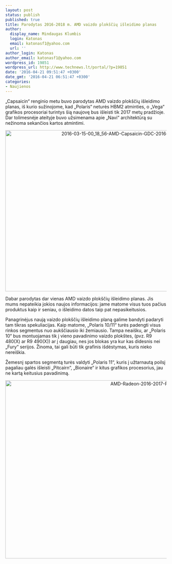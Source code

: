 ```yaml
---
layout: post
status: publish
published: true
title: Parodytas 2016-2018 m. AMD vaizdo plokščių išleidimo planas
author:
  display_name: Mindaugas Klumbis
  login: Katonas
  email: katonasf1@yahoo.com
  url: ''
author_login: Katonas
author_email: katonasf1@yahoo.com
wordpress_id: 19851
wordpress_url: http://www.technews.lt/portal/?p=19851
date: '2016-04-21 09:51:47 +0300'
date_gmt: '2016-04-21 06:51:47 +0300'
categories:
- Naujienos
---
```

<p>„Capsaicin“ renginio metu buvo parodytas AMD vaizdo plokščių išleidimo planas, iš kurio sužinojome, kad „Polaris“ neturės HBM2 atminties, o „Vega“ grafikos procesoriai turintys šią naujovę bus išleisti tik 2017 metų pradžioje. Dar tolimesnėje ateityje buvo užsimenama apie „Navi“ architektūrą su nežinoma sekančios kartos atmintimi.</p>
<p style="text-align: center;"><a href="http://www.technews.lt/portal/wp-content/uploads/2016/03/2016-03-15-00_18_56-AMD-Capsaicin-GDC-2016-event-live-updates-_-VideoCardz.com_-1200x602-1.jpg"><img class="alignnone wp-image-9501" src="http://www.technews.lt/portal/wp-content/uploads/2016/03/2016-03-15-00_18_56-AMD-Capsaicin-GDC-2016-event-live-updates-_-VideoCardz.com_-1200x602-1.jpg" alt="2016-03-15-00_18_56-AMD-Capsaicin-GDC-2016-event-live-updates-_-VideoCardz.com_-1200x602" width="1000" height="502" /></a></p>
<p>Dabar parodytas dar vienas AMD vaizdo plokščių išleidimo planas. Jis mums nepateikia jokios naujos informacijos: jame matome visus tuos pačius produktus kaip ir seniau, o išleidimo datos taip pat nepasikeitusios.</p>
<p>Panagrinėjus naują vaizdo plokščių išleidimo planą galime bandyti padaryti tam tikras spekuliacijas. Kaip matome, „Polaris 10/11“ turės padengti visus rinkos segmentus nuo aukščiausio iki žemiausio. Tampa neaišku, ar „Polaris 10“ bus montuojamas tik į vieno pavadinimo vaizdo plokštes, (pvz. R9 480(X) ar R9 490(X)) ar į daugiau, nes jos blokas yra kur kas didesnis nei „Fury“ serijos. Žinoma, tai gali būti tik grafinis išdėstymas, kuris nieko nereiškia.</p>
<p>Žemesnį spartos segmentą turės valdyti „Polaris 11“, kuris į užtarnautą poilsį pagaliau galės išleisti „Pitcairn“, „Bionaire“ ir kitus grafikos procesorius, jau ne kartą keitusius pavadinimą.</p>
<p style="text-align: center;"><a href="http://www.technews.lt/portal/wp-content/uploads/2016/04/AMD-Radeon-2016-2017-Polaris-Vega-Navi-Roadmap.png"><img class="alignnone wp-image-19852" src="http://www.technews.lt/portal/wp-content/uploads/2016/04/AMD-Radeon-2016-2017-Polaris-Vega-Navi-Roadmap-800x444.png" alt="AMD-Radeon-2016-2017-Polaris-Vega-Navi-Roadmap" width="1000" height="555" /></a></p>
